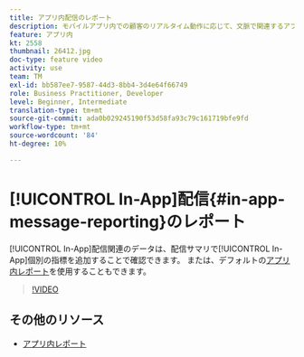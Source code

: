 ```yaml
---
title: アプリ内配信のレポート
description: モバイルアプリ内での顧客のリアルタイム動作に応じて、文脈で関連するアプリ内メッセージをユーザーに提示する方法を説明します。
feature: アプリ内
kt: 2558
thumbnail: 26412.jpg
doc-type: feature video
activity: use
team: TM
exl-id: bb587ee7-9587-44d3-8bb4-3d4e64f66749
role: Business Practitioner, Developer
level: Beginner, Intermediate
translation-type: tm+mt
source-git-commit: ada0b029245190f53d58fa93c79c161719bfe9fd
workflow-type: tm+mt
source-wordcount: '84'
ht-degree: 10%

---
```


# [!UICONTROL In-App]配信{#in-app-message-reporting}のレポート

[!UICONTROL In-App]配信関連のデータは、配信サマリで[!UICONTROL In-App]個別の指標を追加することで確認できます。 または、デフォルトの[アプリ内レポート](https://docs.adobe.com/content/help/en/campaign-standard/using/reporting/list-of-reports/in-app-report.html)を使用することもできます。

>[!VIDEO](https://video.tv.adobe.com/v/26412?quality=12)

## その他のリソース

* [アプリ内レポート](https://docs.adobe.com/content/help/en/campaign-standard/using/reporting/list-of-reports/in-app-report.html)
